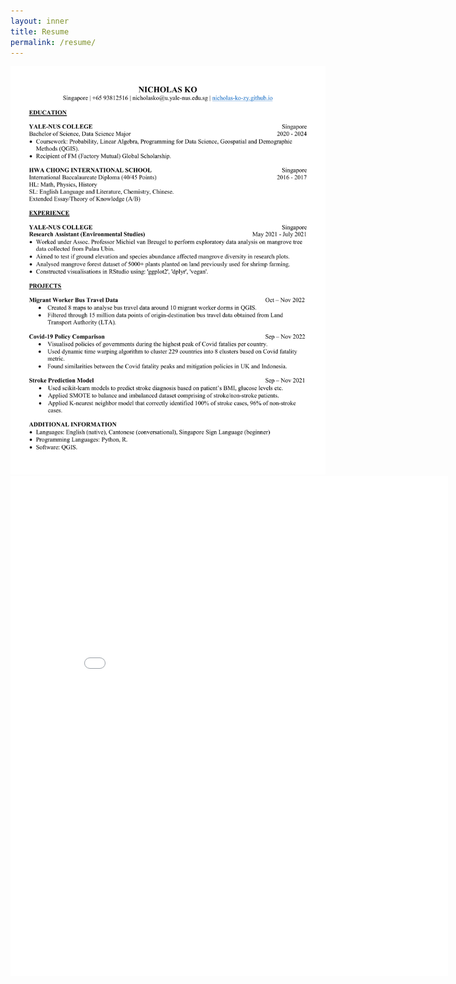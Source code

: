 ```yaml
---
layout: inner
title: Resume
permalink: /resume/
---
```


<a href="/resume/nicholas_resume.pdf" download>
  <img src="/resume/nicholas_resume.pdf" alt="Click here to download Nicholas's Resume.">
</a>

<embed src="/resume/nicholas_resume.pdf" type="application/pdf"   height="800px" width="700px">